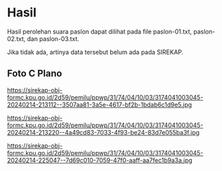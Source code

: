 # Hasil

Hasil perolehan suara paslon dapat dilihat pada file paslon-01.txt, paslon-02.txt, dan paslon-03.txt.

Jika tidak ada, artinya data tersebut belum ada pada SIREKAP.

## Foto C Plano

https://sirekap-obj-formc.kpu.go.id/2d59/pemilu/ppwp/31/74/04/10/03/3174041003045-20240214-213112--3507aa81-3a5e-4617-bf2b-1bdab6c1d9e5.jpg

https://sirekap-obj-formc.kpu.go.id/2d59/pemilu/ppwp/31/74/04/10/03/3174041003045-20240214-213220--4a49cd83-7033-4f93-be24-83d7e055ba3f.jpg

https://sirekap-obj-formc.kpu.go.id/2d59/pemilu/ppwp/31/74/04/10/03/3174041003045-20240214-225047--7d69c010-7059-47f0-aaff-aa7fec1b9a3a.jpg

